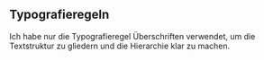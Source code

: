 ## Typografieregeln
Ich habe nur die Typografieregel Überschriften verwendet, um die Textstruktur zu gliedern und die Hierarchie klar zu machen.